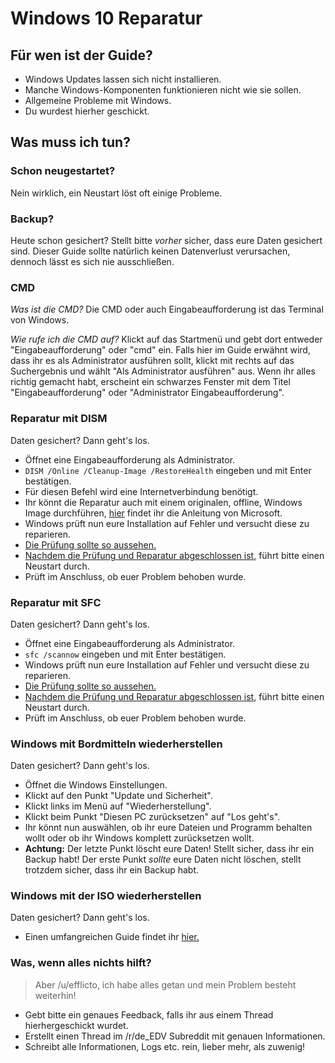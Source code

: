 # Windows 10 Reparatur

## Für wen ist der Guide?

- Windows Updates lassen sich nicht installieren.
- Manche Windows-Komponenten funktionieren nicht wie sie sollen.
- Allgemeine Probleme mit Windows.
- Du wurdest hierher geschickt.

## Was muss ich tun?

###  Schon neugestartet?
Nein wirklich, ein Neustart löst oft einige Probleme.

### Backup?
Heute schon gesichert? Stellt bitte *vorher* sicher, dass eure Daten gesichert sind. Dieser Guide sollte natürlich keinen Datenverlust verursachen, dennoch lässt es sich nie ausschließen.

### CMD
*Was ist die CMD?* Die CMD oder auch Eingabeaufforderung ist das Terminal von Windows. 

*Wie rufe ich die CMD auf?* Klickt auf das Startmenü und gebt dort entweder "Eingabeaufforderung" oder "cmd" ein. Falls hier im Guide erwähnt wird, dass ihr es als Administrator ausführen sollt, klickt mit rechts auf das Suchergebnis und wählt "Als Administrator ausführen" aus. Wenn ihr alles richtig gemacht habt, erscheint ein schwarzes Fenster mit dem Titel "Eingabeaufforderung" oder "Administrator Eingabeaufforderung".

### Reparatur mit DISM
Daten gesichert? Dann geht's los.

- Öffnet eine Eingabeaufforderung als Administrator.
- `DISM /Online /Cleanup-Image /RestoreHealth` eingeben und mit Enter bestätigen.
- Für diesen Befehl wird eine Internetverbindung benötigt.
- Ihr könnt die Reparatur auch mit einem originalen, offline, Windows Image durchführen, [hier](https://docs.microsoft.com/de-de/windows-hardware/manufacture/desktop/repair-a-windows-image) findet ihr die Anleitung von Microsoft.
- Windows prüft nun eure Installation auf Fehler und versucht diese zu reparieren.
- [Die Prüfung sollte so aussehen.](https://i.imgur.com/moxcTrB.png)
- [Nachdem die Prüfung und Reparatur abgeschlossen ist](https://i.imgur.com/gPdJAgf.png), führt bitte einen Neustart durch.
- Prüft im Anschluss, ob euer Problem behoben wurde.

### Reparatur mit SFC
Daten gesichert? Dann geht's los.

- Öffnet eine Eingabeaufforderung als Administrator.
- `sfc /scannow` eingeben und mit Enter bestätigen.
- Windows prüft nun eure Installation auf Fehler und versucht diese zu reparieren.
- [Die Prüfung sollte so aussehen.](https://i.imgur.com/PgyF9Ax.png)
- [Nachdem die Prüfung und Reparatur abgeschlossen ist](https://i.imgur.com/zTAsGZv.png), führt bitte einen Neustart durch.
- Prüft im Anschluss, ob euer Problem behoben wurde.

### Windows mit Bordmitteln wiederherstellen
Daten gesichert? Dann geht's los.

- Öffnet die Windows Einstellungen.
- Klickt auf den Punkt "Update und Sicherheit".
- Klickt links im Menü auf "Wiederherstellung".
- Klickt beim Punkt "Diesen PC zurücksetzen" auf "Los geht's".
- Ihr könnt nun auswählen, ob ihr eure Dateien und Programm behalten wollt oder ob ihr Windows komplett zurücksetzen wollt.
- **Achtung:** Der letzte Punkt löscht eure Daten! Stellt sicher, dass ihr ein Backup habt! Der erste Punkt *sollte* eure Daten nicht löschen, stellt trotzdem sicher, dass ihr ein Backup habt.

### Windows mit der ISO wiederherstellen
Daten gesichert? Dann geht's los.

- Einen umfangreichen Guide findet ihr [hier.](https://www.microsoft.com/de-de/software-download/windows10)

### Was, wenn alles nichts hilft?

> Aber /u/efflicto, ich habe alles getan und mein Problem besteht weiterhin!

- Gebt bitte ein genaues Feedback, falls ihr aus einem Thread hierhergeschickt wurdet.
- Erstellt einen Thread im /r/de_EDV Subreddit mit genauen Informationen.
- Schreibt alle Informationen, Logs etc. rein, lieber mehr, als zuwenig!
